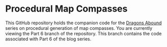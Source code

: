 # Procedural Map Compasses

This GitHub repository holds the companion code for the [Dragons Abound](https://heredragonsabound.blogspot.com/) series on procedural generation of map compasses.  You are currently viewing the Part 6 branch of the repository.  This branch contains the code associated with Part 6 of the blog series.
